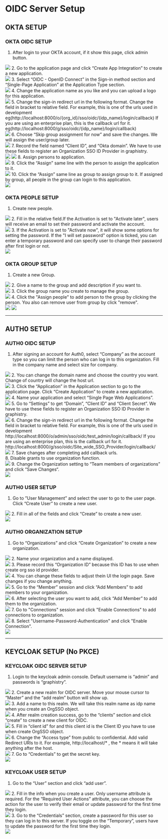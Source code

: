 # OIDC Server Setup

## OKTA SETUP

### OKTA OIDC SETUP

1. After login to your OKTA account, if it show this page, click admin button. <br>
<img src="img/OIDC_setup/oidc_setup_okta_1_1.png">
2. Go to the application page and click “Create App Integration” to create a new application. <br>
<img src="img/OIDC_setup/oidc_setup_okta_1_2.png">
3. Select “OIDC - OpenID Connect” in the Sign-in method section and “Single-Page Application” at the Application Type section. <br>
<img src="img/OIDC_setup/oidc_setup_okta_1_3.png">
4. Change the application name as you like and you can upload a logo for this application. <br>
<img src="img/OIDC_setup/oidc_setup_okta_1_4.png">
5. Change the sign-in redirect url in the following format. Change the field in bracket to relative field. For example, this is one of the urls used in development eg(http://localhost:8000/o/{org_id}/sso/oidc/{idp_name}/login/callback)
If you are using an enterprise plan, this is the callback url for it. eg(http://localhost:8000/g/sso/oidc/{idp_name}/login/callback) <br>
<img src="img/OIDC_setup/oidc_setup_okta_1_5.png">
6. Choose “Skip group assignment for now” and save the changes. We will assign the user/group later. <br>
<img src="img/OIDC_setup/oidc_setup_okta_1_6.png">
7. Record the field named “Client ID”, and “Okta domain”. We have to use these fields to register an Organization SSO ID Provider in graphistry. <br>
<img src="img/OIDC_setup/oidc_setup_okta_1_7.png">
<img src="img/OIDC_setup/oidc_setup_okta_1_8.png">
8. Assign persons to application. <br>
<img src="img/OIDC_setup/oidc_setup_okta_1_9.png">
9. Click the “Assign” same line with the person to assign the application to it. <br>
<img src="img/OIDC_setup/oidc_setup_okta_1_10.png">
10. Click the “Assign” same line as group to assign group to it. If assigned by group, all people in the group can login to this application. <br>
<img src="img/OIDC_setup/oidc_setup_okta_1_11.png">


### OKTA PEOPLE SETUP

1. Create new people. <br>
<img src="img/OIDC_setup/oidc_setup_okta_2_1.png">
2. Fill in the relative field.If the Activation is set to "Activate later", users will receive an email to set their password and activate the account. <br>
<img src="img/OIDC_setup/oidc_setup_okta_2_2.png">
3. If the Activation is set to "Activate now", it will show some options for setting the password. If the "I will set password" option is ticked, you can enter a temporary password and can specify user to change their password after first login or not. <br>
<img src="img/OIDC_setup/oidc_setup_okta_2_3.png">


### OKTA GROUP SETUP

1. Create a new Group. <br>
<img src="img/OIDC_setup/oidc_setup_okta_3_1.png">
2. Give a name to the group and add description if you want to. <br>
<img src="img/OIDC_setup/oidc_setup_okta_3_2.png">
3. Click the group name you create to manage the group. <br>
<img src="img/OIDC_setup/oidc_setup_okta_3_3.png">
4. Click the "Assign people" to add person to the group by clicking the person. You also can remove user from group by click "remove". <br>
<img src="img/OIDC_setup/oidc_setup_okta_3_4.png">
<img src="img/OIDC_setup/oidc_setup_okta_3_5.png">


<hr>

## AUTH0 SETUP

### AUTH0 OIDC SETUP

1. After signing an account for Auth0, select “Company” as the account type so you can limit the person who can log in to this organization. Fill in the company name and select size for company. <br>
<img src="img/OIDC_setup/oidc_setup_auth0_1_1.png">
2. You can change the domain name and choose the country you want. Change of country will change the host url. <br>
<img src="img/OIDC_setup/oidc_setup_auth0_1_2.png">
3. Click the “Application” in the Application section to go to the application page. Click “Create Application” to create a new application. <br>
<img src="img/OIDC_setup/oidc_setup_auth0_1_3.png">
4. Name your application and select “Single Page Web Applications”. <br>
<img src="img/OIDC_setup/oidc_setup_auth0_1_4.png">
5. Go to “Settings” to get “Domain”, “Client ID” and “Client Secret”.  We have to use these fields to register an Organization SSO ID Provider in graphistry. <br>
<img src="img/OIDC_setup/oidc_setup_auth0_1_5.png">
6. Change the sign-in redirect url in the following format. Change the field in bracket to relative field. For example, this is one of the urls used in development http://localhost:8000/o/admin/sso/oidc/test_admin/login/callback/ 
If you are using an enterprise plan, this is the callback url for it. http://localhost:8000/g/sso/oidc/Site_wide_SSO_Provider/login/callback/ <br>
<img src="img/OIDC_setup/oidc_setup_auth0_1_6.png">
7. Save changes after completing add callback urls. <br>
8. Disable grants to use organization function. <br>
<img src="img/OIDC_setup/oidc_setup_auth0_1_7.png">
9. Change the Organization setting to “Team members of organizations” and click “Save Changes“. <br>
<img src="img/OIDC_setup/oidc_setup_auth0_1_8.png">


### AUTH0 USER SETUP

1. Go to ”User Management” and select the user to go to the user page. Click “Create User” to create a new user. <br>
<img src="img/OIDC_setup/oidc_setup_auth0_2_1.png">
2. Fill in all of the fields and click “Create” to create a new user. <br>
<img src="img/OIDC_setup/oidc_setup_auth0_2_2.png">

### AUTH0 ORGANIZATION SETUP

1. Go to “Organizations” and click “Create Organization” to create a new organization. <br>
<img src="img/OIDC_setup/oidc_setup_auth0_3_1.png">	
2. Name your organization and a name displayed. <br>
<img src="img/OIDC_setup/oidc_setup_auth0_3_2.png">	
3. Please record this “Organization ID” because this ID has to use when create org sso id provider. <br>
<img src="img/OIDC_setup/oidc_setup_auth0_3_3.png">	
4. You can change these fields to adjust thein UI the login page. Save changes if you change anything. <br>
<img src="img/OIDC_setup/oidc_setup_auth0_3_4.png">	
5. Go to the “Member” session and click “Add Members” to add members to your organization. <br>
<img src="img/OIDC_setup/oidc_setup_auth0_3_5.png">	
6. After selecting the user you want to add, click “Add Member” to add them to the organization. <br>
<img src="img/OIDC_setup/oidc_setup_auth0_3_6.png">	
7. Go to "Connections" session and click "Enable Connections" to add connections to organization. <br>
<img src="img/OIDC_setup/oidc_setup_auth0_3_7.png">	
8. Select "Username-Password-Authentication" and click "Enable Connection". <br>
<img src="img/OIDC_setup/oidc_setup_auth0_3_8.png">	


<hr>

## KEYCLOAK SETUP (No PKCE)

### KEYCLOAK OIDC SERVER SETUP

1. Login to the keycloak admin console. Default username is “admin” and passwords is “graphistry”. <br>
<img src="img/OIDC_setup/oidc_setup_keycloak_1_1.png">	
2. Create a new realm for OIDC server. Move your mouse cursor to “Master” and the “add realm” button will show up. <br>
<img src="img/OIDC_setup/oidc_setup_keycloak_1_2.png">	
3. Add a name to this realm. We will take this realm name as idp name when you create an OrgSSO object. <br>
<img src="img/OIDC_setup/oidc_setup_keycloak_1_3.png">	
4. After realm creation success, go to the “clients” section and click “create” to create a new client for OIDC. <br>
<img src="img/OIDC_setup/oidc_setup_keycloak_1_4.png">	
5. Fill in “client id” for and this client id is the Client ID you have to use when create OrgSSO object. <br>
<img src="img/OIDC_setup/oidc_setup_keycloak_1_5.png">
6. Change the “Access type” from public to confidential. Add valid Redirect URls to it. For example, http://localhost/* , the * means it will take anything after the host. <br>
<img src="img/OIDC_setup/oidc_setup_keycloak_1_6.png">
7. Go to “Credentials” to get the secret key. <br>
<img src="img/OIDC_setup/oidc_setup_keycloak_1_7.png">

### KEYCLOAK USER SETUP
1. Go to the “User” section and click “add user”. <br>
<img src="img/OIDC_setup/oidc_setup_keycloak_2_1.png">	
2. Fill in the info when you create a user. Only username attribute is required. For the “Required User Actions” attribute, you can choose the action for the user to verify their email or update password for the first time they login. <br>
<img src="img/OIDC_setup/oidc_setup_keycloak_2_2.png">
3. Go to the “Credentials” section, create a password for this user so they can log in to this server. If you toggle on the “Temporary”, users have to update the password for the first time they login. <br>
<img src="img/OIDC_setup/oidc_setup_keycloak_2_3.png">
